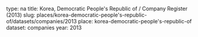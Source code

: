 type: na
title: Korea, Democratic People's Republic of / Company Register (2013)
slug: places/korea-democratic-people's-republic-of/datasets/companies/2013
place: korea-democratic-people's-republic-of
dataset: companies
year: 2013
